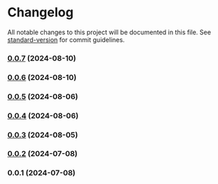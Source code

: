 # Changelog

All notable changes to this project will be documented in this file. See [standard-version](https://github.com/conventional-changelog/standard-version) for commit guidelines.

### [0.0.7](https://github.com/litospayaso/gotzon/compare/v0.0.6...v0.0.7) (2024-08-10)

### [0.0.6](https://github.com/litospayaso/gotzon/compare/v0.0.5...v0.0.6) (2024-08-10)

### [0.0.5](https://github.com/litospayaso/gotzon/compare/v0.0.4...v0.0.5) (2024-08-06)

### [0.0.4](https://github.com/litospayaso/gotzon/compare/v0.0.3...v0.0.4) (2024-08-06)

### [0.0.3](https://github.com/litospayaso/gotzon/compare/v0.0.2...v0.0.3) (2024-08-05)

### [0.0.2](https://github.com/litospayaso/gotzon/compare/v0.0.1...v0.0.2) (2024-07-08)

### 0.0.1 (2024-07-08)
